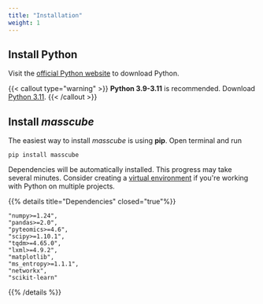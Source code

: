 ```yaml
---
title: "Installation"
weight: 1
---
```



## Install Python

Visit the [official Python website](https://www.python.org/) to download Python.

{{< callout type="warning" >}}
   **Python 3.9-3.11** is recommended. Download [Python 3.11](https://www.python.org/downloads/release/python-3117/).
{{< /callout >}}

## Install *masscube*

The easiest way to install *masscube* is using **pip**. Open terminal and run

```console
pip install masscube
```

Dependencies will be automatically installed. This progress may take several minutes. Consider creating a [virtual environment](https://docs.python.org/3/library/venv.html) if you're working with Python on multiple projects.

{{% details title="Dependencies" closed="true"%}}

```
"numpy>=1.24",
"pandas>=2.0",
"pyteomics>=4.6",
"scipy>=1.10.1",
"tqdm>=4.65.0",
"lxml>=4.9.2",
"matplotlib",
"ms_entropy>=1.1.1",
"networkx",
"scikit-learn"
```

{{% /details %}}